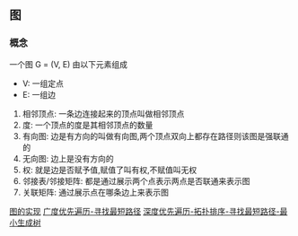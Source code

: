 ## 图
### 概念
一个图 G = (V, E) 由以下元素组成
- V: 一组定点
- E: 一组边

1. 相邻顶点: 一条边连接起来的顶点叫做相邻顶点
2. 度: 一个顶点的度是其相邻顶点的数量
3. 有向图: 边是有方向的叫做有向图,两个顶点双向上都存在路径则该图是强联通的
4. 无向图: 边上是没有方向的
5. 权: 就是边是否赋予值,赋值了叫有权,不赋值叫无权
6. 邻接表/邻接矩阵: 都是通过展示两个点表示两点是否联通来表示图
7. 关联矩阵: 通过展示点在哪条边上来表示图

[图的实现](./index.js)
[广度优先遍历-寻找最短路径](./BFS.js)
[深度优先遍历-拓扑排序-寻找最短路径-最小生成树](./DFS.js)